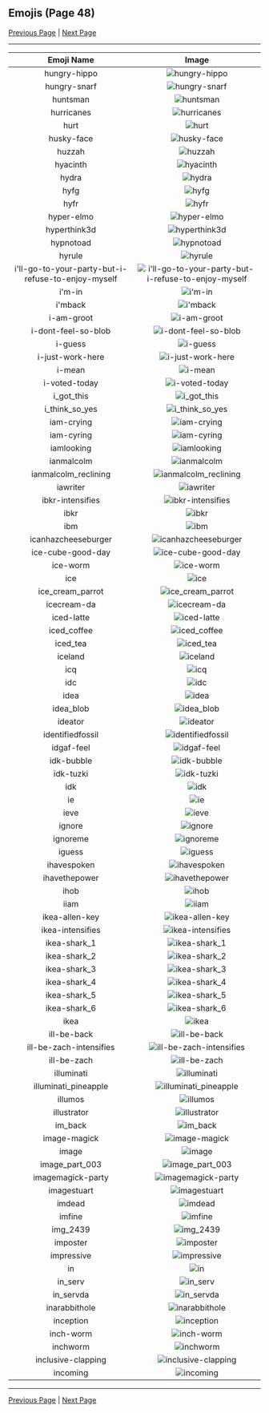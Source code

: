 
## Emojis (Page 48)

[Previous Page](/docs/hc/page-h-0047.md)
  | [Next Page](/docs/hc/page-i-0049.md)

<hr />

|Emoji Name|Image|
| :-: | :-: |
|hungry-hippo| ![hungry-hippo](/emojis/hc/hungry-hippo.gif)|
|hungry-snarf| ![hungry-snarf](/emojis/hc/hungry-snarf.png)|
|huntsman| ![huntsman](/emojis/hc/huntsman.png)|
|hurricanes| ![hurricanes](/emojis/hc/hurricanes.png)|
|hurt| ![hurt](/emojis/hc/hurt.png)|
|husky-face| ![husky-face](/emojis/hc/husky-face.png)|
|huzzah| ![huzzah](/emojis/hc/huzzah.gif)|
|hyacinth| ![hyacinth](/emojis/hc/hyacinth.png)|
|hydra| ![hydra](/emojis/hc/hydra.png)|
|hyfg| ![hyfg](/emojis/hc/hyfg.jpg)|
|hyfr| ![hyfr](/emojis/hc/hyfr.png)|
|hyper-elmo| ![hyper-elmo](/emojis/hc/hyper-elmo.gif)|
|hyperthink3d| ![hyperthink3d](/emojis/hc/hyperthink3d.gif)|
|hypnotoad| ![hypnotoad](/emojis/hc/hypnotoad.gif)|
|hyrule| ![hyrule](/emojis/hc/hyrule.png)|
|i'll-go-to-your-party-but-i-refuse-to-enjoy-myself| ![i'll-go-to-your-party-but-i-refuse-to-enjoy-myself](/emojis/hc/i'll-go-to-your-party-but-i-refuse-to-enjoy-myself.png)|
|i'm-in| ![i'm-in](/emojis/hc/i'm-in.gif)|
|i'mback| ![i'mback](/emojis/hc/i'mback.jpg)|
|i-am-groot| ![i-am-groot](/emojis/hc/i-am-groot.jpg)|
|i-dont-feel-so-blob| ![i-dont-feel-so-blob](/emojis/hc/i-dont-feel-so-blob.gif)|
|i-guess| ![i-guess](/emojis/hc/i-guess.png)|
|i-just-work-here| ![i-just-work-here](/emojis/hc/i-just-work-here.png)|
|i-mean| ![i-mean](/emojis/hc/i-mean.png)|
|i-voted-today| ![i-voted-today](/emojis/hc/i-voted-today.png)|
|i_got_this| ![i_got_this](/emojis/hc/i_got_this.jpg)|
|i_think_so_yes| ![i_think_so_yes](/emojis/hc/i_think_so_yes.png)|
|iam-crying| ![iam-crying](/emojis/hc/iam-crying.gif)|
|iam-cyring| ![iam-cyring](/emojis/hc/iam-cyring.gif)|
|iamlooking| ![iamlooking](/emojis/hc/iamlooking.jpg)|
|ianmalcolm| ![ianmalcolm](/emojis/hc/ianmalcolm.png)|
|ianmalcolm_reclining| ![ianmalcolm_reclining](/emojis/hc/ianmalcolm_reclining.png)|
|iawriter| ![iawriter](/emojis/hc/iawriter.png)|
|ibkr-intensifies| ![ibkr-intensifies](/emojis/hc/ibkr-intensifies.gif)|
|ibkr| ![ibkr](/emojis/hc/ibkr.png)|
|ibm| ![ibm](/emojis/hc/ibm.jpg)|
|icanhazcheeseburger| ![icanhazcheeseburger](/emojis/hc/icanhazcheeseburger.png)|
|ice-cube-good-day| ![ice-cube-good-day](/emojis/hc/ice-cube-good-day.png)|
|ice-worm| ![ice-worm](/emojis/hc/ice-worm.png)|
|ice| ![ice](/emojis/hc/ice.png)|
|ice_cream_parrot| ![ice_cream_parrot](/emojis/hc/ice_cream_parrot.gif)|
|icecream-da| ![icecream-da](/emojis/hc/icecream-da.png)|
|iced-latte| ![iced-latte](/emojis/hc/iced-latte.png)|
|iced_coffee| ![iced_coffee](/emojis/hc/iced_coffee.png)|
|iced_tea| ![iced_tea](/emojis/hc/iced_tea.png)|
|iceland| ![iceland](/emojis/hc/iceland.png)|
|icq| ![icq](/emojis/hc/icq.png)|
|idc| ![idc](/emojis/hc/idc.png)|
|idea| ![idea](/emojis/hc/idea.png)|
|idea_blob| ![idea_blob](/emojis/hc/idea_blob.png)|
|ideator| ![ideator](/emojis/hc/ideator.png)|
|identifiedfossil| ![identifiedfossil](/emojis/hc/identifiedfossil.png)|
|idgaf-feel| ![idgaf-feel](/emojis/hc/idgaf-feel.png)|
|idk-bubble| ![idk-bubble](/emojis/hc/idk-bubble.gif)|
|idk-tuzki| ![idk-tuzki](/emojis/hc/idk-tuzki.gif)|
|idk| ![idk](/emojis/hc/idk.png)|
|ie| ![ie](/emojis/hc/ie.png)|
|ieve| ![ieve](/emojis/hc/ieve.png)|
|ignore| ![ignore](/emojis/hc/ignore.png)|
|ignoreme| ![ignoreme](/emojis/hc/ignoreme.jpg)|
|iguess| ![iguess](/emojis/hc/iguess.png)|
|ihavespoken| ![ihavespoken](/emojis/hc/ihavespoken.jpg)|
|ihavethepower| ![ihavethepower](/emojis/hc/ihavethepower.gif)|
|ihob| ![ihob](/emojis/hc/ihob.png)|
|iiam| ![iiam](/emojis/hc/iiam.gif)|
|ikea-allen-key| ![ikea-allen-key](/emojis/hc/ikea-allen-key.png)|
|ikea-intensifies| ![ikea-intensifies](/emojis/hc/ikea-intensifies.gif)|
|ikea-shark_1| ![ikea-shark_1](/emojis/hc/ikea-shark_1.png)|
|ikea-shark_2| ![ikea-shark_2](/emojis/hc/ikea-shark_2.png)|
|ikea-shark_3| ![ikea-shark_3](/emojis/hc/ikea-shark_3.png)|
|ikea-shark_4| ![ikea-shark_4](/emojis/hc/ikea-shark_4.png)|
|ikea-shark_5| ![ikea-shark_5](/emojis/hc/ikea-shark_5.png)|
|ikea-shark_6| ![ikea-shark_6](/emojis/hc/ikea-shark_6.png)|
|ikea| ![ikea](/emojis/hc/ikea.png)|
|ill-be-back| ![ill-be-back](/emojis/hc/ill-be-back.png)|
|ill-be-zach-intensifies| ![ill-be-zach-intensifies](/emojis/hc/ill-be-zach-intensifies.gif)|
|ill-be-zach| ![ill-be-zach](/emojis/hc/ill-be-zach.png)|
|illuminati| ![illuminati](/emojis/hc/illuminati.png)|
|illuminati_pineapple| ![illuminati_pineapple](/emojis/hc/illuminati_pineapple.png)|
|illumos| ![illumos](/emojis/hc/illumos.png)|
|illustrator| ![illustrator](/emojis/hc/illustrator.png)|
|im_back| ![im_back](/emojis/hc/im_back.png)|
|image-magick| ![image-magick](/emojis/hc/image-magick.png)|
|image| ![image](/emojis/hc/image.png)|
|image_part_003| ![image_part_003](/emojis/hc/image_part_003.png)|
|imagemagick-party| ![imagemagick-party](/emojis/hc/imagemagick-party.gif)|
|imagestuart| ![imagestuart](/emojis/hc/imagestuart.png)|
|imdead| ![imdead](/emojis/hc/imdead.png)|
|imfine| ![imfine](/emojis/hc/imfine.png)|
|img_2439| ![img_2439](/emojis/hc/img_2439.jpg)|
|imposter| ![imposter](/emojis/hc/imposter.png)|
|impressive| ![impressive](/emojis/hc/impressive.jpg)|
|in| ![in](/emojis/hc/in.png)|
|in_serv| ![in_serv](/emojis/hc/in_serv.png)|
|in_servda| ![in_servda](/emojis/hc/in_servda.png)|
|inarabbithole| ![inarabbithole](/emojis/hc/inarabbithole.jpg)|
|inception| ![inception](/emojis/hc/inception.gif)|
|inch-worm| ![inch-worm](/emojis/hc/inch-worm.png)|
|inchworm| ![inchworm](/emojis/hc/inchworm.png)|
|inclusive-clapping| ![inclusive-clapping](/emojis/hc/inclusive-clapping.gif)|
|incoming| ![incoming](/emojis/hc/incoming.png)|

<hr/>

[Previous Page](/docs/hc/page-h-0047.md)
  | [Next Page](/docs/hc/page-i-0049.md)